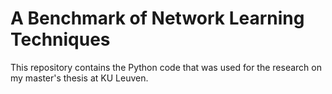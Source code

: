 # A Benchmark of Network Learning Techniques
This repository contains the Python code that was used for the research on my master's thesis at KU Leuven.
